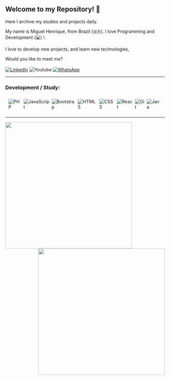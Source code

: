 ## Welcome to my Repository! 👋 
Here I archive my studies and projects daily.

My name is Miguel Henrique, from Brazil (🇧🇷). I love Programming and Development (💻) !.

I love to develop new projects, and learn new technologies,

Would you like to meet me?
<br><br>
<a href = "https://www.linkedin.com/in/miguel-henrique-pereira-b466921b0/"><img alt="LinkedIn" src="https://img.shields.io/badge/linkedin%20-%230077B5.svg?&style=for-the-badge&logo=linkedin&logoColor=white"/></a>
<img alt="Youtube" src="https://img.shields.io/badge/<handle>%20-%23FF0000.svg?&style=for-the-badge&logo=YouTube&logoColor=white"/>
<a href="https://api.whatsapp.com/send?phone=5511942542038"><img alt="WhatsApp" src="https://img.shields.io/badge/WhatsApp-25D366?style=for-the-badge&logo=whatsapp&logoColor=white"/></a>

***
### Development / Study:
<div style="display:flex;padding:10px">
<img alt="PHP" src="https://img.shields.io/badge/php-%23777BB4.svg?&style=for-the-badge&logo=php&logoColor=white"/>
 &nbsp;
<img alt="JavaScript" src="https://img.shields.io/badge/javascript%20-%23323330.svg?&style=for-the-badge&logo=javascript&logoColor=%23F7DF1E"/>
  &nbsp;
<img alt="Bootstrap" src="https://img.shields.io/badge/bootstrap%20-%23563D7C.svg?&style=for-the-badge&logo=bootstrap&logoColor=white" />
  &nbsp;
<img alt="HTML5" src="https://img.shields.io/badge/html5%20-%23E34F26.svg?&style=for-the-badge&logo=html5&logoColor=white" />
  &nbsp;
<img alt="CSS3" src="https://img.shields.io/badge/css3%20-%231572B6.svg?&style=for-the-badge&logo=css3&logoColor=white" />
  &nbsp;
<img alt="React" src="https://img.shields.io/badge/react%20-%2320232a.svg?&style=for-the-badge&logo=react&logoColor=%2361DAFB" />
  &nbsp;
<img alt="Git" src="https://img.shields.io/badge/git%20-%23F05033.svg?&style=for-the-badge&logo=git&logoColor=white" />
  &nbsp;
<img alt="Java" src="https://img.shields.io/badge/java-%23ED8B00.svg?&style=for-the-badge&logo=java&logoColor=white" />
</div>

***

<img width="400px" align="left" src="https://github-readme-stats.vercel.app/api/top-langs/?username=miguelhp373&hide=html&layout=compact&theme=default" />
<img width="400px" align="right" src="https://github-readme-stats.vercel.app/api?username=miguelhp373&theme=default" />
